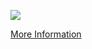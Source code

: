 ![](https://github.com/mcongrove/CharitTi/raw/master/Chariti.png)

[More Information](http://mcongrove.github.com/CharitTi/)
